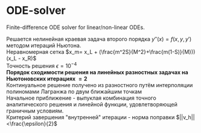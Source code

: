 # ODE-solver
Finite-difference ODE solver for linear/non-linear ODEs.

Решается нелинейная краевая задача второго порядка $y''(x)=f(x, y, y')$ методом итераций Ньютона. <br />
Неравномерная сетка $x_m= x_L + (\frac{m^2S}{M^2}+\frac{m(1-S)}{M}))(x_L - x_R)$ <br />
Точность решения $\epsilon = 10^{-4}$ <br />
**Порядок сходимости решения на линейных разностных задачах на Ньютоновских итерациях $=2$** <br />
Континуальное решение получено из разностного путём интерполяции полиномами Лагранжа по двум ближайшим точкам <br />
Начальное приближение - выпуклая комбинация точного аналитического решения и линейной функции, удовлетворяющей граничным условиям. <br />
Критерий завершения "внутренней" итерации - норма поправки $||v_h||<\frac{\epsilon}{2}$

